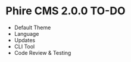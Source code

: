 Phire CMS 2.0.0 TO-DO
=====================

- Default Theme
- Language
- Updates
- CLI Tool
- Code Review & Testing
